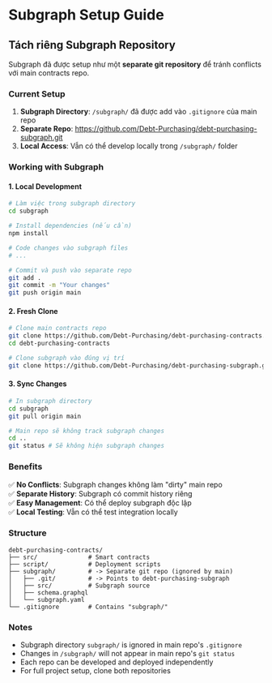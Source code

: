 # Subgraph Setup Guide

## Tách riêng Subgraph Repository

Subgraph đã được setup như một **separate git repository** để tránh conflicts với main contracts repo.

### Current Setup

1. **Subgraph Directory**: `/subgraph/` đã được add vào `.gitignore` của main repo
2. **Separate Repo**: https://github.com/Debt-Purchasing/debt-purchasing-subgraph.git
3. **Local Access**: Vẫn có thể develop locally trong `/subgraph/` folder

### Working with Subgraph

#### 1. Local Development

```bash
# Làm việc trong subgraph directory
cd subgraph

# Install dependencies (nếu cần)
npm install

# Code changes vào subgraph files
# ...

# Commit và push vào separate repo
git add .
git commit -m "Your changes"
git push origin main
```

#### 2. Fresh Clone

```bash
# Clone main contracts repo
git clone https://github.com/Debt-Purchasing/debt-purchasing-contracts.git
cd debt-purchasing-contracts

# Clone subgraph vào đúng vị trí
git clone https://github.com/Debt-Purchasing/debt-purchasing-subgraph.git subgraph
```

#### 3. Sync Changes

```bash
# In subgraph directory
cd subgraph
git pull origin main

# Main repo sẽ không track subgraph changes
cd ..
git status # Sẽ không hiện subgraph changes
```

### Benefits

✅ **No Conflicts**: Subgraph changes không làm "dirty" main repo  
✅ **Separate History**: Subgraph có commit history riêng  
✅ **Easy Management**: Có thể deploy subgraph độc lập  
✅ **Local Testing**: Vẫn có thể test integration locally

### Structure

```
debt-purchasing-contracts/
├── src/              # Smart contracts
├── script/           # Deployment scripts
├── subgraph/         # -> Separate git repo (ignored by main)
│   ├── .git/         # -> Points to debt-purchasing-subgraph
│   ├── src/          # Subgraph source
│   ├── schema.graphql
│   └── subgraph.yaml
└── .gitignore        # Contains "subgraph/"
```

### Notes

- Subgraph directory `subgraph/` is ignored in main repo's `.gitignore`
- Changes in `/subgraph/` will not appear in main repo's `git status`
- Each repo can be developed and deployed independently
- For full project setup, clone both repositories
